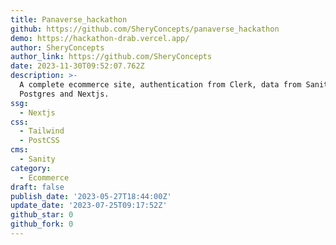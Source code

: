 ```yaml
---
title: Panaverse_hackathon
github: https://github.com/SheryConcepts/panaverse_hackathon
demo: https://hackathon-drab.vercel.app/
author: SheryConcepts
author_link: https://github.com/SheryConcepts
date: 2023-11-30T09:52:07.762Z
description: >-
  A complete ecommerce site, authentication from Clerk, data from Sanity, Vercel
  Postgres and Nextjs.
ssg:
  - Nextjs
css:
  - Tailwind
  - PostCSS
cms:
  - Sanity
category:
  - Ecommerce
draft: false
publish_date: '2023-05-27T18:44:00Z'
update_date: '2023-07-25T09:17:52Z'
github_star: 0
github_fork: 0
---
```

